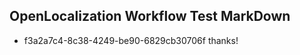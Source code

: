 ## OpenLocalization Workflow Test MarkDown
* f3a2a7c4-8c38-4249-be90-6829cb30706f thanks!

<!--HONumber=Aug16_HO4-->


